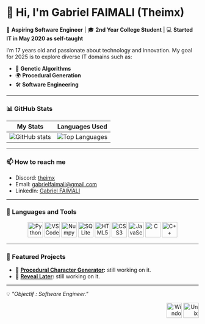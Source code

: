 # 👋 Hi, I'm Gabriel FAIMALI (Theimx)

🌟 **Aspiring Software Engineer** | 🎓 **2nd Year College Student** | 💻 **Started IT in May 2020 as self-taught**  

I’m 17 years old and passionate about technology and innovation. My goal for 2025 is to explore diverse IT domains such as:  
- 🤖 **Genetic Algorithms**  
- 🌍 **Procedural Generation**  
- 🛠️ **Software Engineering**  

---

### 📊 GitHub Stats

| **My Stats** | **Languages Used** |
|--------------|--------------------|
| ![GitHub stats](https://github-readme-stats.vercel.app/api?username=Theimx&show_icons=true&include_all_commits=true&count_private=true&layout=compact&theme=radical&cache_seconds=1800) | ![Top Languages](https://github-readme-stats.vercel.app/api/top-langs/?username=Theimx&layout=compact&theme=radical&cache_seconds=1800) |

---

### 📫 How to reach me
- Discord: [theimx](https://discord.com)  
- Email: [gabrielfaimali@gmail.com](mailto:gabrielfaimali@gmail.com)  
- LinkedIn: [Gabriel FAIMALI](www.linkedin.com/in/gabriel-faimali-a245862b6)  

---

### 🔧 Languages and Tools  
<p align="center">
  <img src="https://cdn.jsdelivr.net/gh/devicons/devicon/icons/python/python-original.svg" width="40" height="40" alt="Python"/> 
  <img src="https://cdn.jsdelivr.net/gh/devicons/devicon/icons/vscode/vscode-original.svg" width="40" height="40" alt="VSCode"/> 
  <img src="https://cdn.jsdelivr.net/gh/devicons/devicon@latest/icons/numpy/numpy-original.svg" width="40" height="40" alt="Numpy"/> 
  <img src="https://cdn.jsdelivr.net/gh/devicons/devicon@latest/icons/sqlite/sqlite-original.svg" width="40" height="40" alt="SQLite"/> 
  <img src="https://cdn.jsdelivr.net/gh/devicons/devicon/icons/html5/html5-original.svg" width="40" height="40" alt="HTML5"/> 
  <img src="https://cdn.jsdelivr.net/gh/devicons/devicon/icons/css3/css3-original.svg" width="40" height="40" alt="CSS3"/> 
  <img src="https://cdn.jsdelivr.net/gh/devicons/devicon/icons/javascript/javascript-original.svg" width="40" height="40" alt="JavaScript"/> 
  <img src="https://cdn.jsdelivr.net/gh/devicons/devicon@latest/icons/c/c-original.svg" width="40" height="40" alt="C"/>
  <img src="https://cdn.jsdelivr.net/gh/devicons/devicon@latest/icons/cplusplus/cplusplus-original.svg" width="40" height="40" alt="C++"/>
</p>

---

### 🚀 Featured Projects
- 🌟 **[Procedural Character Generator](#):** still working on it.  
- 🌟 **[Reveal Later](#):** still working on it.  

---

💡 _"Objectif : Software Engineer."_                                                   <p align="right"><img src="https://cdn.jsdelivr.net/gh/devicons/devicon@latest/icons/windows11/windows11-original.svg" width="40" height="40" alt="Windows"/>  <img src="https://cdn.jsdelivr.net/gh/devicons/devicon@latest/icons/unix/unix-original.svg" width="40" height="40" alt="Unix"/></p>

